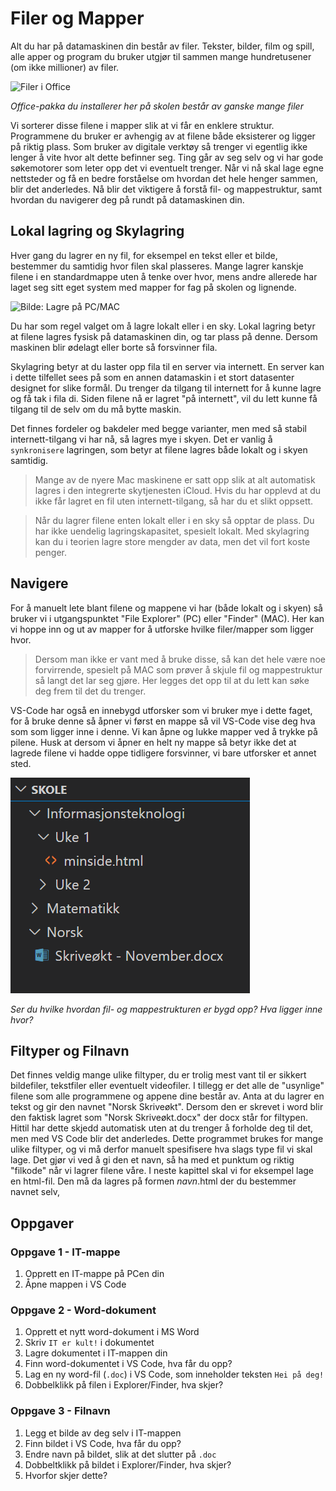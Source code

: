 # Filer og Mapper

Alt du har på datamaskinen din består av filer. Tekster, bilder, film og spill, alle apper og program du bruker utgjør til sammen mange hundretusener (om ikke millioner) av filer. 

![Filer i Office](/filer-og-mapper.png)

*Office-pakka du installerer her på skolen består av ganske mange filer* 

Vi sorterer disse filene i mapper slik at vi får en enklere struktur. Programmene du bruker er avhengig av at filene både eksisterer og ligger på riktig plass. Som bruker av digitale verktøy så trenger vi egentlig ikke lenger å vite hvor alt dette befinner seg. Ting går av seg selv og vi har gode søkemotorer som leter opp det vi eventuelt trenger. Når vi nå skal lage egne nettsteder og få en bedre forståelse om hvordan det hele henger sammen, blir det anderledes. Nå blir det viktigere å forstå fil- og mappestruktur, samt hvordan du navigerer deg på rundt på datamaskinen din.

## Lokal lagring og Skylagring

Hver gang du lagrer en ny fil, for eksempel en tekst eller et bilde, bestemmer du samtidig hvor filen skal plasseres. Mange lagrer kanskje filene i en standardmappe uten å tenke over hvor, mens andre allerede har laget seg sitt eget system med mapper for fag på skolen og lignende.

![Bilde: Lagre på PC/MAC](/lagre.png)

Du har som regel valget om å lagre lokalt eller i en sky. Lokal lagring betyr at filene lagres fysisk på datamaskinen din, og tar plass på denne. Dersom maskinen blir ødelagt eller borte så forsvinner fila. 

Skylagring betyr at du laster opp fila til en server via internett. En server kan i dette tilfellet sees på som en annen datamaskin i et stort datasenter designet for slike formål. Du trenger da tilgang til internett for å kunne lagre og få tak i fila di. Siden filene nå er lagret "på internett", vil du lett kunne få tilgang til de selv om du må bytte maskin. 

Det finnes fordeler og bakdeler med begge varianter, men med så stabil internett-tilgang vi har nå, så lagres mye i skyen. Det er vanlig å `synkronisere` lagringen, som betyr at filene lagres både lokalt og i skyen samtidig. 

> Mange av de nyere Mac maskinene er satt opp slik at alt automatisk lagres i den integrerte
> skytjenesten iCloud. Hvis du har opplevd at du ikke får lagret en fil uten internett-tilgang,
> så har du et slikt oppsett.

> Når du lagrer filene enten lokalt eller i en sky så opptar de plass. Du har ikke uendelig
> lagringskapasitet, spesielt lokalt. Med skylagring kan du i teorien lagre store mengder av 
> data, men det vil fort koste penger.

## Navigere

For å manuelt lete blant filene og mappene vi har (både lokalt og i skyen) så bruker vi i utgangspunktet "File Explorer" (PC) eller "Finder" (MAC). Her kan vi hoppe inn og ut av mapper for å utforske hvilke filer/mapper som ligger hvor. 

> Dersom man ikke er vant med å bruke disse, så kan det hele være noe forvirrende, spesielt på MAC
> som prøver å skjule fil og mappestruktur så langt det lar seg gjøre. Her legges det opp til at
> du lett kan søke deg frem til det du trenger.

VS-Code har også en innebygd utforsker som vi bruker mye i dette faget, for å bruke denne så åpner vi først en mappe så vil VS-Code vise deg hva som som ligger inne i denne. Vi kan åpne og lukke mapper ved å trykke på pilene. Husk at dersom vi åpner en helt ny mappe så betyr ikke det at lagrede filene vi hadde oppe tidligere forsvinner, vi bare utforsker et annet sted.

![Bilde: Navigasjon i VS-Code](./vscodenav.png)

*Ser du hvilke hvordan fil- og mappestrukturen er bygd opp? Hva ligger inne hvor?*

## Filtyper og Filnavn

Det finnes veldig mange ulike filtyper, du er trolig mest vant til er sikkert bildefiler, tekstfiler eller eventuelt videofiler. I tillegg er det alle de "usynlige" filene som alle programmene og appene dine består av. Anta at du lagrer en tekst og gir den navnet "Norsk Skriveøkt". Dersom den er skrevet i word blir den faktisk lagret som "Norsk Skriveøkt.docx" der docx står for filtypen. Hittil har dette skjedd automatisk uten at du trenger å forholde deg til det, men med VS Code blir det anderledes. Dette programmet brukes for mange ulike filtyper, og vi må derfor manuelt spesifisere hva slags type fil vi skal lage. Det gjør vi ved å gi den et navn, så ha med et punktum og riktig "filkode" når vi lagrer filene våre. I neste kapittel skal vi for eksempel lage en html-fil. Den må da lagres på formen *navn*.html der du bestemmer navnet selv,

## Oppgaver

### Oppgave 1 - IT-mappe

1. Opprett en IT-mappe på PCen din  
2. Åpne mappen i VS Code  

### Oppgave 2 - Word-dokument

1. Opprett et nytt word-dokument i MS Word  
2. Skriv `IT er kult!` i dokumentet  
3. Lagre dokumentet i IT-mappen din  
4. Finn word-dokumentet i VS Code, hva får du opp?  
5. Lag en ny word-fil (`.doc`) i VS Code, som inneholder teksten `Hei på deg!`  
6. Dobbelklikk på filen i Explorer/Finder, hva skjer?  

### Oppgave 3 - Filnavn

1. Legg et bilde av deg selv i IT-mappen  
2. Finn bildet i VS Code, hva får du opp?  
3. Endre navn på bildet, slik at det slutter på `.doc`  
4. Dobbeltklikk på bildet i Explorer/Finder, hva skjer?  
5. Hvorfor skjer dette?  
